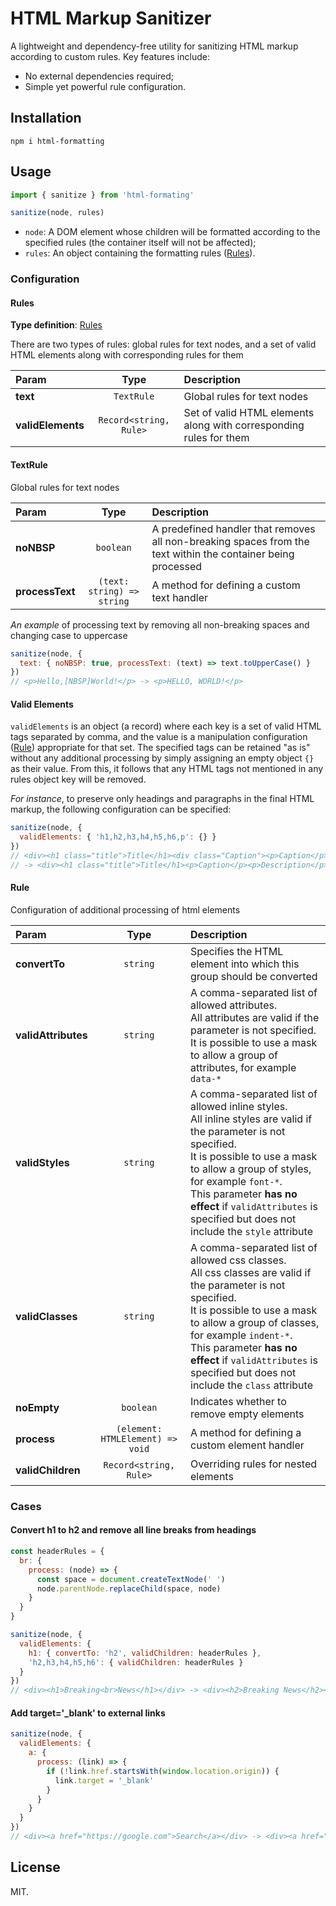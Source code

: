 # HTML Markup Sanitizer

A lightweight and dependency-free utility for sanitizing HTML markup according to custom rules.
Key features include:

- No external dependencies required;
- Simple yet powerful rule configuration.

## Installation

```shell
npm i html-formatting
```

## Usage

```js
import { sanitize } from 'html-formating'

sanitize(node, rules)
```

- `node`: A DOM element whose children will be formatted according to the specified rules (the container itself will not be affected);
- `rules`: An object containing the formatting rules ([Rules](#rules)).

### Configuration

#### Rules

**Type definition**: [Rules](src/models/rules.ts)

There are two types of rules: global rules for text nodes,
and a set of valid HTML elements along with corresponding rules for them

| Param             |          Type          | Description                                                        |
| :---------------- | :--------------------: | :----------------------------------------------------------------- |
| **text**          |       `TextRule`       | Global rules for text nodes                                        |
| **validElements** | `Record<string, Rule>` | Set of valid HTML elements along with corresponding rules for them |

#### TextRule

Global rules for text nodes

| Param           |            Type            | Description                                                                                                  |
| :-------------- | :------------------------: | :----------------------------------------------------------------------------------------------------------- |
| **noNBSP**      |         `boolean`          | A predefined handler that removes all non-breaking spaces from the text within the container being processed |
| **processText** | `(text: string) => string` | A method for defining a custom text handler                                                                  |

_An example_ of processing text by removing all non-breaking spaces and changing case to uppercase

```js
sanitize(node, {
  text: { noNBSP: true, processText: (text) => text.toUpperCase() }
})
// <p>Hello,[NBSP]World!</p> -> <p>HELLO, WORLD!</p>
```

#### Valid Elements

`validElements` is an object (a record) where each key is a set of valid HTML tags separated by comma,
and the value is a manipulation configuration ([Rule](#rule)) appropriate for that set.
The specified tags can be retained "as is" without any additional processing by simply assigning
an empty object `{}` as their value.
From this, it follows that any HTML tags not mentioned in any rules object key will be removed.

_For instance_, to preserve only headings and paragraphs in the final HTML markup,
the following configuration can be specified:

```js
sanitize(node, {
  validElements: { 'h1,h2,h3,h4,h5,h6,p': {} }
})
// <div><h1 class="title">Title</h1><div class="Caption"><p>Caption</p></div><p><span class="typography">Description</span></p><div>
// -> <div><h1 class="title">Title</h1><p>Caption</p><p>Description</p></div>
```

#### Rule

Configuration of additional processing of html elements

| Param               |               Type               | Description                                                                                                                                                                                                                                                                                                           |
| :------------------ | :------------------------------: | :-------------------------------------------------------------------------------------------------------------------------------------------------------------------------------------------------------------------------------------------------------------------------------------------------------------------- |
| **convertTo**       |             `string`             | Specifies the HTML element into which this group should be converted                                                                                                                                                                                                                                                  |
| **validAttributes** |             `string`             | A comma-separated list of allowed attributes.<br>All attributes are valid if the parameter is not specified.<br>It is possible to use a mask to allow a group of attributes, for example `data-*`                                                                                                                     |
| **validStyles**     |             `string`             | A comma-separated list of allowed inline styles.<br>All inline styles are valid if the parameter is not specified.<br>It is possible to use a mask to allow a group of styles, for example `font-*`.<br>This parameter **has no effect** if `validAttributes` is specified but does not include the `style` attribute |
| **validClasses**    |             `string`             | A comma-separated list of allowed css classes.<br>All css classes are valid if the parameter is not specified.<br>It is possible to use a mask to allow a group of classes, for example `indent-*`.<br>This parameter **has no effect** if `validAttributes` is specified but does not include the `class` attribute  |
| **noEmpty**         |            `boolean`             | Indicates whether to remove empty elements                                                                                                                                                                                                                                                                            |
| **process**         | `(element: HTMLElement) => void` | A method for defining a custom element handler                                                                                                                                                                                                                                                                        |
| **validChildren**   |      `Record<string, Rule>`      | Overriding rules for nested elements                                                                                                                                                                                                                                                                                  |

### Cases

#### Convert h1 to h2 and remove all line breaks from headings

```js
const headerRules = {
  br: {
    process: (node) => {
      const space = document.createTextNode(' ')
      node.parentNode.replaceChild(space, node)
    }
  }
}

sanitize(node, {
  validElements: {
    h1: { convertTo: 'h2', validChildren: headerRules },
    'h2,h3,h4,h5,h6': { validChildren: headerRules }
  }
})
// <div><h1>Breaking<br>News</h1></div> -> <div><h2>Breaking News</h2></div>
```

#### Add target='\_blank' to external links

```js
sanitize(node, {
  validElements: {
    a: {
      process: (link) => {
        if (!link.href.startsWith(window.location.origin)) {
          link.target = '_blank'
        }
      }
    }
  }
})
// <div><a href="https://google.com">Search</a></div> -> <div><a href="https://google.com" target="_blank">Search</a></div>
```

## License

MIT.
